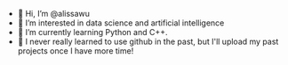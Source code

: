 - 👋 Hi, I’m @alissawu
- 👀 I’m interested in data science and artificial intelligence
- 🌱 I’m currently learning Python and C++. 
- 💞️ I never really learned to use github in the past, but I'll upload my past projects once I have more time!

<!---
alissawu/alissawu is a ✨ special ✨ repository because its `README.md` (this file) appears on your GitHub profile.
You can click the Preview link to take a look at your changes.
--->
